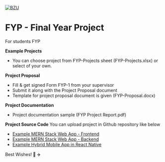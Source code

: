 [![BZU](https://bzu.edu.pk/images/logo1.png)](https://www.bzu.edu.pk)

# FYP - Final Year Project
 For students FYP

**Example Projects**
* You can choose project from FYP-Projects sheet (FYP-Projects.xlsx) or select of your own.

**Project Proposal**
* Fill & get signed Form FYP-1 from your supervisor
* Submit it along with the Project Proposal document
* Template for project proposal document is given (FYP-Proposal.docx)

**Project Documentation**
* Project documentation sample (FYP Project Report.pdf)

**Project Source Code**
You can upload project in Github repository like below
* [Example MERN Stack Web App - Frontend](https://github.com/mohammadadnangm/quran-tutor-mern)
* [Example MERN Stack Web App - Backend](https://github.com/mohammadadnangm/backend)
* [Example Hybrid Mobile App in React Native](https://github.com/mohammadadnangm/qquranic_com_mobile)

Best Wishes! :rocket: :airplane: